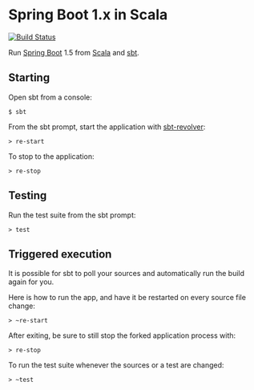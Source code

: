 Spring Boot 1.x in Scala
========================

[![Build Status](https://travis-ci.org/ashawley/spring-boot-scala.svg?branch=neo4j)](https://travis-ci.org/ashawley/spring-boot-scala)

Run [Spring Boot] 1.5 from [Scala] and [sbt].

Starting
--------

Open sbt from a console:

    $ sbt

From the sbt prompt, start the application with [sbt-revolver]:

    > re-start

To stop to the application:

    > re-stop


Testing
-------

Run the test suite from the sbt prompt:

    > test

Triggered execution
-------------------

It is possible for sbt to poll your sources and automatically run the
build again for you.

Here is how to run the app, and have it be restarted on every source
file change:

    > ~re-start

After exiting, be sure to still stop the forked application process with:

    > re-stop

To run the test suite whenever the sources or a test are changed:

    > ~test

[Spring Boot]: https://spring.io/projects/spring-boot
[Scala]: https://scala-lang.org
[sbt]: https://scala-sbt.org
[sbt-revolver]: https://github.com/spray/sbt-revolver
